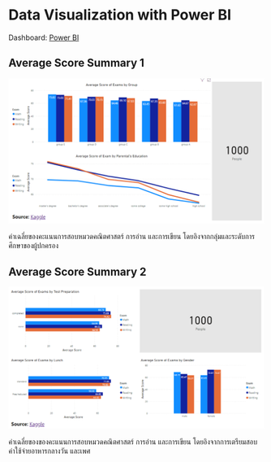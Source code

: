 # Data Visualization with Power BI

Dashboard: [Power BI](https://app.powerbi.com/view?r=eyJrIjoiMzA2YTkyMTQtYzdiZC00YTQxLTljZDctNWVjOWIzZjJjNDBmIiwidCI6IjZmNDQzMmRjLTIwZDItNDQxZC1iMWRiLWFjMzM4MGJhNjMzZCIsImMiOjEwfQ%3D%3D&pageName=ReportSection477c156ed02a353a3bb8)

## Average Score Summary 1

![Data Visualization](images/bi_summary_1.png)

ค่าเฉลี่ยของคะแนนการสอบหมวดคณิตศาสตร์ การอ่าน และการเขียน โดยอิงจากกลุ่มและระดับการศึกษาของผู้ปกครอง

## Average Score Summary 2

![Data Visualization](images/bi_summary_2.png)

ค่าเฉลี่ยของของคะแนนการสอบหมวดคณิตศาสตร์ การอ่าน และการเขียน โดยอิงจากการเตรียมสอบ ค่าใช้จ่ายอาหารกลางวัน และเพศ
